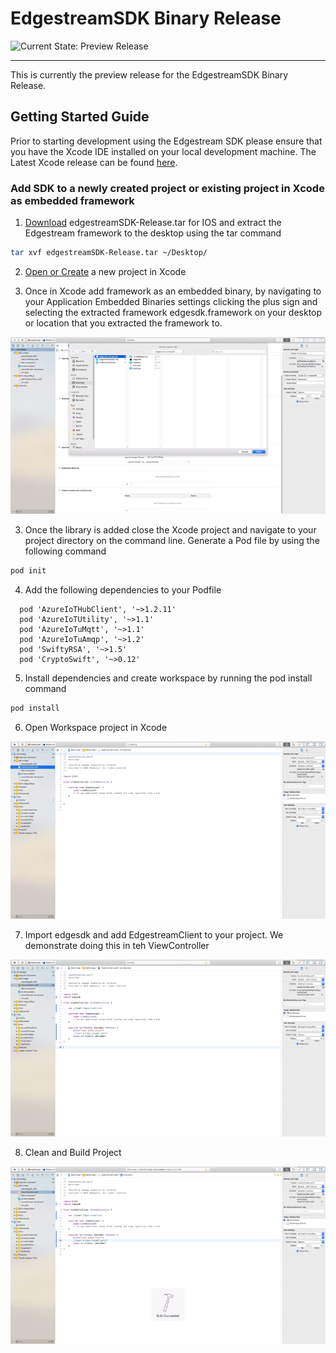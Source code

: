 # EdgestreamSDK Binary Release

![Current State: Preview Release](https://img.shields.io/badge/Current_State-Preview_Release-brightgreen.svg) 

---


[//]: # (Image References)

[image1]: ./docs/embedded_framework.png "Embedded Framework"
[image2]: ./docs/configured_project.png "Configured Project"
[image3]: ./docs/added_client.png "Edgestream Client"
[image4]: ./docs/build_project.png "Clean and Build"

This is currently the preview release for the EdgestreamSDK Binary Release. 

## Getting Started Guide
Prior to starting development using the Edgestream SDK please ensure that you have the Xcode IDE installed on your local development machine.  The Latest Xcode release can be found [here](https://developer.apple.com/xcode/).

### Add SDK to a newly created project or existing project in Xcode as embedded framework
1. [Download](https://github.com/edgespace-io/Edgestream/blob/master/IOS/EdgestreamSDK-Release/edgestreamSDK-Release.tar) edgestreamSDK-Release.tar for IOS and extract the Edgestream framework to the desktop using the tar command 
```bash
tar xvf edgestreamSDK-Release.tar ~/Desktop/
```

2. [Open or Create](https://developer.apple.com/library/archive/referencelibrary/GettingStarted/DevelopiOSAppsSwift/BuildABasicUI.html#//apple_ref/doc/uid/TP40015214-CH5-SW3) a new project in Xcode

2. Once in Xcode add framework as an embedded binary, by navigating to your Application Embedded Binaries settings clicking the plus sign and selecting the extracted framework edgesdk.framework on your desktop or location that you extracted the framework to.

![alt text][image1]

3. Once the library is added close the Xcode project and navigate to your project directory on the command line. Generate a Pod file by using the following command
```bash
pod init
```

4. Add the following dependencies to your Podfile
```
  pod 'AzureIoTHubClient', '~>1.2.11'
  pod 'AzureIoTUtility', '~>1.1'
  pod 'AzureIoTuMqtt', '~>1.1'
  pod 'AzureIoTuAmqp', '~>1.2'
  pod 'SwiftyRSA', '~>1.5'
  pod 'CryptoSwift', '~>0.12'
```

5. Install dependencies and create workspace by running the pod install command
```bash
pod install
```

6. Open Workspace project in Xcode

![alt text][image2]

7. Import edgesdk and add EdgestreamClient to your project. We demonstrate doing this in teh ViewController

![alt text][image3]

8. Clean and Build Project

![alt text][image4]

